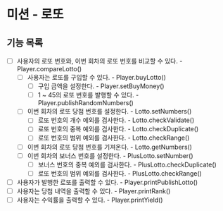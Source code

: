 # 미션 - 로또

## 기능 목록
- [ ] 사용자의 로또 번호와, 이번 회차의 로또 번호를 비교할 수 있다. - Player.compareLotto()
  - [ ] 사용자는 로또를 구입할 수 있다. - Player.buyLotto()
    - [ ] 구입 금액을 설정한다. - Player.setBuyMoney()
    - [ ] 1 ~ 45의 로또 번호를 발행할 수 있다. - Player.publishRandomNumbers() 
  - [ ] 이번 회차의 로또 당첨 번호를 설정한다. - Lotto.setNumbers()
    - [ ] 로또 번호의 개수 예외를 검사한다. - Lotto.checkValidate()
    - [ ] 로또 번호의 중복 예외를 검사한다. - Lotto.checkDuplicate()
    - [ ] 로또 번호의 범위 예외를 검사한다. - Lotto.checkRange()
  - [ ] 이번 회차의 로또 당첨 번호를 기져온다. - Lotto.getNumbers()
  - [ ] 이번 회차의 보너스 번호를 설정한다. - PlusLotto.setNumber()
    - [ ] 보너스 번호의 중복 예외를 검사한다. - PlusLotto.checkDuplicate()
    - [ ] 로또 번호의 범위 예외를 검사한다. - PlusLotto.checkRange()
- [ ] 사용자가 발행한 로또를 출력할 수 있다. - Player.printPublishLotto() 
- [ ] 사용자는 당첨 내역을 출력할 수 있다. - Player.printRank()
- [ ] 사용자는 수익률을 출력할 수 있다. - Player.printYield()